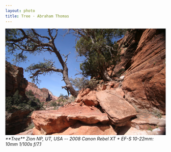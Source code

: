 ```yaml
---
layout: photo
title: Tree · Abraham Thomas
---
```


<img src="/assets/photos/Tree.jpg" width="540px" class="photo">

<i>
**Tree**  
Zion NP, UT, USA -- 2008  
Canon Rebel XT + EF-S 10-22mm: 10mm 1/100s f/7.1  
</i>
